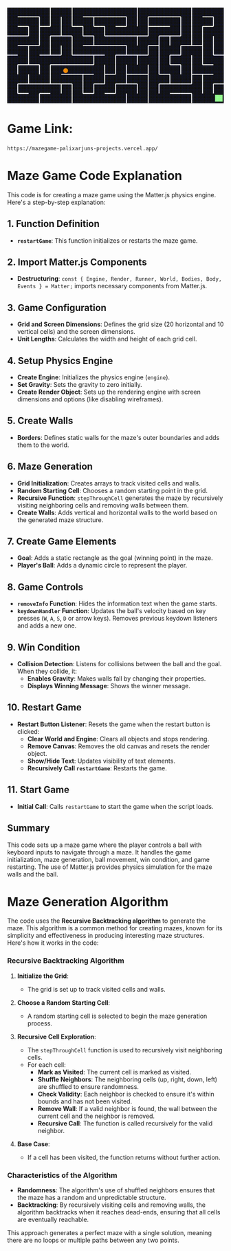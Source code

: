 ![preview-gif](preview.gif)

# Game Link: # 
`https://mazegame-palixarjuns-projects.vercel.app/`

# Maze Game Code Explanation

This code is for creating a maze game using the Matter.js physics engine. Here's a step-by-step explanation:

## 1. Function Definition
- **`restartGame`**: This function initializes or restarts the maze game.

## 2. Import Matter.js Components
- **Destructuring**: `const { Engine, Render, Runner, World, Bodies, Body, Events } = Matter;` imports necessary components from Matter.js.

## 3. Game Configuration
- **Grid and Screen Dimensions**: Defines the grid size (20 horizontal and 10 vertical cells) and the screen dimensions.
- **Unit Lengths**: Calculates the width and height of each grid cell.

## 4. Setup Physics Engine
- **Create Engine**: Initializes the physics engine (`engine`).
- **Set Gravity**: Sets the gravity to zero initially.
- **Create Render Object**: Sets up the rendering engine with screen dimensions and options (like disabling wireframes).

## 5. Create Walls
- **Borders**: Defines static walls for the maze's outer boundaries and adds them to the world.

## 6. Maze Generation
- **Grid Initialization**: Creates arrays to track visited cells and walls.
- **Random Starting Cell**: Chooses a random starting point in the grid.
- **Recursive Function**: `stepThroughCell` generates the maze by recursively visiting neighboring cells and removing walls between them.
- **Create Walls**: Adds vertical and horizontal walls to the world based on the generated maze structure.

## 7. Create Game Elements
- **Goal**: Adds a static rectangle as the goal (winning point) in the maze.
- **Player's Ball**: Adds a dynamic circle to represent the player.

## 8. Game Controls
- **`removeInfo` Function**: Hides the information text when the game starts.
- **`keydownHandler` Function**: Updates the ball's velocity based on key presses (`W`, `A`, `S`, `D` or arrow keys). Removes previous keydown listeners and adds a new one.

## 9. Win Condition
- **Collision Detection**: Listens for collisions between the ball and the goal. When they collide, it:
  - **Enables Gravity**: Makes walls fall by changing their properties.
  - **Displays Winning Message**: Shows the winner message.

## 10. Restart Game
- **Restart Button Listener**: Resets the game when the restart button is clicked:
  - **Clear World and Engine**: Clears all objects and stops rendering.
  - **Remove Canvas**: Removes the old canvas and resets the render object.
  - **Show/Hide Text**: Updates visibility of text elements.
  - **Recursively Call `restartGame`**: Restarts the game.

## 11. Start Game
- **Initial Call**: Calls `restartGame` to start the game when the script loads.

## Summary
This code sets up a maze game where the player controls a ball with keyboard inputs to navigate through a maze. It handles the game initialization, maze generation, ball movement, win condition, and game restarting. The use of Matter.js provides physics simulation for the maze walls and the ball.


# Maze Generation Algorithm

The code uses the **Recursive Backtracking algorithm** to generate the maze. This algorithm is a common method for creating mazes, known for its simplicity and effectiveness in producing interesting maze structures. Here's how it works in the code:

### Recursive Backtracking Algorithm

1. **Initialize the Grid**: 
   - The grid is set up to track visited cells and walls.

2. **Choose a Random Starting Cell**:
   - A random starting cell is selected to begin the maze generation process.

3. **Recursive Cell Exploration**:
   - The `stepThroughCell` function is used to recursively visit neighboring cells.
   - For each cell:
     - **Mark as Visited**: The current cell is marked as visited.
     - **Shuffle Neighbors**: The neighboring cells (up, right, down, left) are shuffled to ensure randomness.
     - **Check Validity**: Each neighbor is checked to ensure it's within bounds and has not been visited.
     - **Remove Wall**: If a valid neighbor is found, the wall between the current cell and the neighbor is removed.
     - **Recursive Call**: The function is called recursively for the valid neighbor.

4. **Base Case**:
   - If a cell has been visited, the function returns without further action.

### Characteristics of the Algorithm

- **Randomness**: The algorithm's use of shuffled neighbors ensures that the maze has a random and unpredictable structure.
- **Backtracking**: By recursively visiting cells and removing walls, the algorithm backtracks when it reaches dead-ends, ensuring that all cells are eventually reachable.

This approach generates a perfect maze with a single solution, meaning there are no loops or multiple paths between any two points.
